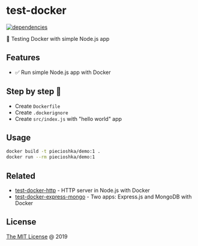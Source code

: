 # test-docker

[![dependencies](https://david-dm.org/piecioshka/test-docker.svg)](https://github.com/piecioshka/test-docker)

:ledger: Testing Docker with simple Node.js app

## Features

* :white_check_mark: Run simple Node.js app with Docker

## Step by step 👣

* Create `Dockerfile`
* Create `.dockerignore`
* Create `src/index.js` with "hello world" app

## Usage

```bash
docker build -t piecioshka/demo:1 .
docker run --rm piecioshka/demo:1
```

## Related

* [test-docker-http](https://github.com/piecioshka/test-docker-http) - HTTP server in Node.js with Docker
* [test-docker-express-mongo](https://github.com/piecioshka/test-docker-express-mongo) - Two apps: Express.js and MongoDB with Docker

## License

[The MIT License](http://piecioshka.mit-license.org) @ 2019
